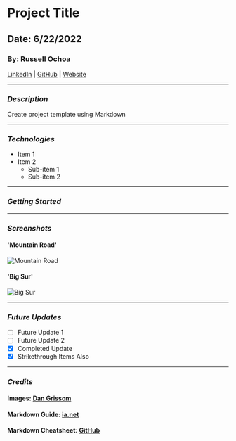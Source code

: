 # **Project Title**

## **Date: 6/22/2022**

### **By: Russell Ochoa**

[LinkedIn](https://www.linkedin.com/in/russell-ochoa-7a2a9516/) | [GitHub](https://github.com/russellgochoa) | [Website](https://www.eg15m.com/)

---

### **_*Description*_**

Create project template using Markdown

---

### **_*Technologies*_**

- Item 1
- Item 2
  - Sub-item 1
  - Sub-item 2

---

### **_Getting Started_**

---

### **_Screenshots_**

#### 'Mountain Road'

![Mountain Road](https://images.squarespace-cdn.com/content/v1/54f911ace4b0f89f1295a513/1499294041520-XPV1EXBRHNX3984Q063Y/grissom-dan-002.jpg?format=1000w)

#### 'Big Sur'

![Big Sur](https://images.squarespace-cdn.com/content/v1/54f911ace4b0f89f1295a513/1543898092578-IXTAS34U5PALPEATIVAD/Screen+Shot+2018-12-02+at+11.46.21+AM.png?format=1000w)

---

### **_Future Updates_**

- [ ] Future Update 1
- [ ] Future Update 2
- [x] Completed Update
- [x] ~~Strikethrough~~ Items Also

---

### **_Credits_**

#### **Images:** **[Dan Grissom](http://dangrissomartanddesign.com/)**

#### **Markdown Guide:** **[ia.net](https://ia.net/)**

#### **Markdown Cheatsheet:** **[GitHub](https://github.com/)**
